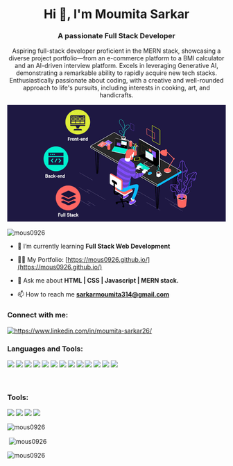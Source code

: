 <h1 align="center">Hi 👋, I'm Moumita Sarkar</h1>
<h3 align="center">A passionate Full Stack Developer</h3>
<p align="center">
Aspiring full-stack developer proficient in the MERN stack, showcasing a diverse project portfolio—from an e-commerce platform to a BMI calculator and an AI-driven interview platform. Excels in leveraging Generative AI, demonstrating a remarkable ability to rapidly acquire new tech stacks. Enthusiastically passionate about coding, with a creative and well-rounded approach to life's pursuits, including interests in cooking, art, and handicrafts.
  
</p>

<img src="https://github.com/MouS0926/MouS0926.github.io/blob/master/src/image/full-stack-development.gif" />
<p align="left"> <img src="https://komarev.com/ghpvc/?username=mous0926&label=Profile%20views&color=0e75b6&style=flat" alt="mous0926" /> </p>

- 🌱 I’m currently learning **Full Stack Web Development**

- 👨‍💻 My Portfolio: [https://mous0926.github.io/](https://mous0926.github.io/)

- 💬 Ask me about **HTML | CSS | Javascript | MERN stack.**

- 📫 How to reach me **sarkarmoumita314@gmail.com**


<h3 align="left">Connect with me:</h3>
<p align="left">
<a href="https://www.linkedin.com/in/moumita-sarkar26/" target="__blank"><img align="center" src="https://raw.githubusercontent.com/rahuldkjain/github-profile-readme-generator/master/src/images/icons/Social/linked-in-alt.svg" alt="https://www.linkedin.com/in/moumita-sarkar26/" height="30" width="40" /></a>
</p>

<h3 align="left">Languages and Tools:</h3>

<div>
  <img src="https://img.shields.io/badge/React-text?style=for-the-badge&logo=React&color=003366" />
   <img src="https://img.shields.io/badge/redux-text?style=for-the-badge&logo=redux&color=204456" />
   <img src="https://img.shields.io/badge/typescript-text?style=for-the-badge&logo=typescript&color=204456" />
   <img src="https://img.shields.io/badge/chakraui-text?style=for-the-badge&logo=chakraui&color=3B0B24" />
 <img src="https://img.shields.io/badge/HTML5-text?style=for-the-badge&logo=HTML5&color=2b3b35" />
  <img src="https://img.shields.io/badge/javascript-text?style=for-the-badge&logo=javascript&color=204456" />
  <img src="https://img.shields.io/badge/node-text?style=for-the-badge&logo=node.js&color=D7DF01" />
   <img src="https://img.shields.io/badge/Express-text?style=for-the-badge&logo=express&color=204456" />
<img src="https://img.shields.io/badge/MongoDB-text?style=for-the-badge&logo=mongodb&color=71CDFF"/>

<img src="https://img.shields.io/badge/bootstrap-text?style=for-the-badge&logo=bootstrap&color=FFF68F"/>
<img src="https://img.shields.io/badge/GIT-text?style=for-the-badge&logo=git&color=003366" />
<img src="https://img.shields.io/badge/angular-text?style=for-the-badge&logo=angular&color=FF0000"/>
<img src="https://img.shields.io/badge/Prompt%20engineering-text?style=for-the-badge&logo=&color=088F8F"/>
</div>
<br/><br/>

<h3 align="left">Tools:</h3>
<div>
 
<img src="https://img.shields.io/badge/GIT-text?style=for-the-badge&logo=git&color=003366" />
<img src="https://img.shields.io/badge/POSTMAN-text?style=for-the-badge&logo=postman&color=c0c0c0" />
<img src="https://img.shields.io/badge/Adobe%20photoshop-text?style=for-the-badge&logo=adobephotoshop&color=0B0B3B" />
<img src="https://img.shields.io/badge/Adobe%20Illustrator-text?style=for-the-badge&logo=adobeillustrator&color=3B0B0B"/>


</div>
<p><img  src="https://github-readme-stats.vercel.app/api/top-langs?username=mous0926&show_icons=true&locale=en&layout=compact" alt="mous0926" /></p>

<p>&nbsp;<img align="center" src="https://github-readme-stats.vercel.app/api?username=mous0926&show_icons=true&locale=en" alt="mous0926" /></p>

<p><img align="center" src="https://github-readme-streak-stats.herokuapp.com/?user=mous0926&" alt="mous0926" /></p>
